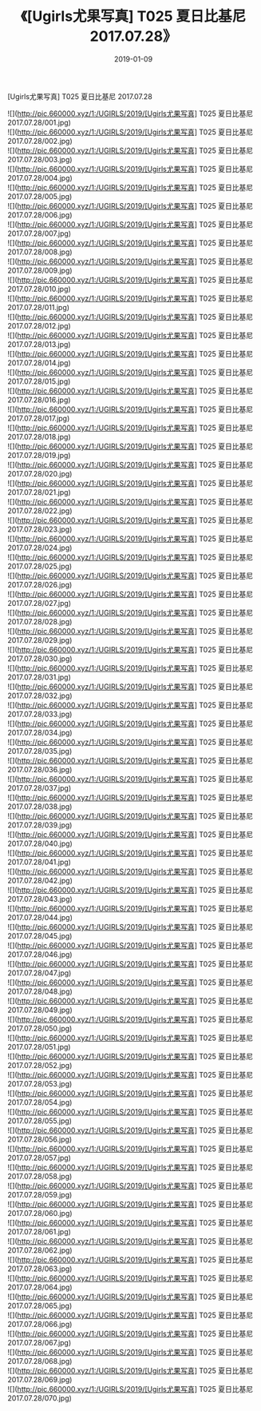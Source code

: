 ﻿---
layout: post
title:  《[Ugirls尤果写真] T025 夏日比基尼 2017.07.28》
date:   2019-01-09
img: http://pic.660000.xyz/1:/UGIRLS/2019/[Ugirls尤果写真] T025 夏日比基尼 2017.07.28/000.jpg
categories: [美女, 清纯, 唯美]
---

[Ugirls尤果写真] T025 夏日比基尼 2017.07.28

 ![](http://pic.660000.xyz/1:/UGIRLS/2019/[Ugirls尤果写真] T025 夏日比基尼 2017.07.28/001.jpg) <br>![](http://pic.660000.xyz/1:/UGIRLS/2019/[Ugirls尤果写真] T025 夏日比基尼 2017.07.28/002.jpg) <br>![](http://pic.660000.xyz/1:/UGIRLS/2019/[Ugirls尤果写真] T025 夏日比基尼 2017.07.28/003.jpg) <br>![](http://pic.660000.xyz/1:/UGIRLS/2019/[Ugirls尤果写真] T025 夏日比基尼 2017.07.28/004.jpg) <br>![](http://pic.660000.xyz/1:/UGIRLS/2019/[Ugirls尤果写真] T025 夏日比基尼 2017.07.28/005.jpg) <br>![](http://pic.660000.xyz/1:/UGIRLS/2019/[Ugirls尤果写真] T025 夏日比基尼 2017.07.28/006.jpg) <br>![](http://pic.660000.xyz/1:/UGIRLS/2019/[Ugirls尤果写真] T025 夏日比基尼 2017.07.28/007.jpg) <br>![](http://pic.660000.xyz/1:/UGIRLS/2019/[Ugirls尤果写真] T025 夏日比基尼 2017.07.28/008.jpg) <br>![](http://pic.660000.xyz/1:/UGIRLS/2019/[Ugirls尤果写真] T025 夏日比基尼 2017.07.28/009.jpg) <br>![](http://pic.660000.xyz/1:/UGIRLS/2019/[Ugirls尤果写真] T025 夏日比基尼 2017.07.28/010.jpg) <br>![](http://pic.660000.xyz/1:/UGIRLS/2019/[Ugirls尤果写真] T025 夏日比基尼 2017.07.28/011.jpg) <br>![](http://pic.660000.xyz/1:/UGIRLS/2019/[Ugirls尤果写真] T025 夏日比基尼 2017.07.28/012.jpg) <br>![](http://pic.660000.xyz/1:/UGIRLS/2019/[Ugirls尤果写真] T025 夏日比基尼 2017.07.28/013.jpg) <br>![](http://pic.660000.xyz/1:/UGIRLS/2019/[Ugirls尤果写真] T025 夏日比基尼 2017.07.28/014.jpg) <br>![](http://pic.660000.xyz/1:/UGIRLS/2019/[Ugirls尤果写真] T025 夏日比基尼 2017.07.28/015.jpg) <br>![](http://pic.660000.xyz/1:/UGIRLS/2019/[Ugirls尤果写真] T025 夏日比基尼 2017.07.28/016.jpg) <br>![](http://pic.660000.xyz/1:/UGIRLS/2019/[Ugirls尤果写真] T025 夏日比基尼 2017.07.28/017.jpg) <br>![](http://pic.660000.xyz/1:/UGIRLS/2019/[Ugirls尤果写真] T025 夏日比基尼 2017.07.28/018.jpg) <br>![](http://pic.660000.xyz/1:/UGIRLS/2019/[Ugirls尤果写真] T025 夏日比基尼 2017.07.28/019.jpg) <br>![](http://pic.660000.xyz/1:/UGIRLS/2019/[Ugirls尤果写真] T025 夏日比基尼 2017.07.28/020.jpg) <br>![](http://pic.660000.xyz/1:/UGIRLS/2019/[Ugirls尤果写真] T025 夏日比基尼 2017.07.28/021.jpg) <br>![](http://pic.660000.xyz/1:/UGIRLS/2019/[Ugirls尤果写真] T025 夏日比基尼 2017.07.28/022.jpg) <br>![](http://pic.660000.xyz/1:/UGIRLS/2019/[Ugirls尤果写真] T025 夏日比基尼 2017.07.28/023.jpg) <br>![](http://pic.660000.xyz/1:/UGIRLS/2019/[Ugirls尤果写真] T025 夏日比基尼 2017.07.28/024.jpg) <br>![](http://pic.660000.xyz/1:/UGIRLS/2019/[Ugirls尤果写真] T025 夏日比基尼 2017.07.28/025.jpg) <br>![](http://pic.660000.xyz/1:/UGIRLS/2019/[Ugirls尤果写真] T025 夏日比基尼 2017.07.28/026.jpg) <br>![](http://pic.660000.xyz/1:/UGIRLS/2019/[Ugirls尤果写真] T025 夏日比基尼 2017.07.28/027.jpg) <br>![](http://pic.660000.xyz/1:/UGIRLS/2019/[Ugirls尤果写真] T025 夏日比基尼 2017.07.28/028.jpg) <br>![](http://pic.660000.xyz/1:/UGIRLS/2019/[Ugirls尤果写真] T025 夏日比基尼 2017.07.28/029.jpg) <br>![](http://pic.660000.xyz/1:/UGIRLS/2019/[Ugirls尤果写真] T025 夏日比基尼 2017.07.28/030.jpg) <br>![](http://pic.660000.xyz/1:/UGIRLS/2019/[Ugirls尤果写真] T025 夏日比基尼 2017.07.28/031.jpg) <br>![](http://pic.660000.xyz/1:/UGIRLS/2019/[Ugirls尤果写真] T025 夏日比基尼 2017.07.28/032.jpg) <br>![](http://pic.660000.xyz/1:/UGIRLS/2019/[Ugirls尤果写真] T025 夏日比基尼 2017.07.28/033.jpg) <br>![](http://pic.660000.xyz/1:/UGIRLS/2019/[Ugirls尤果写真] T025 夏日比基尼 2017.07.28/034.jpg) <br>![](http://pic.660000.xyz/1:/UGIRLS/2019/[Ugirls尤果写真] T025 夏日比基尼 2017.07.28/035.jpg) <br>![](http://pic.660000.xyz/1:/UGIRLS/2019/[Ugirls尤果写真] T025 夏日比基尼 2017.07.28/036.jpg) <br>![](http://pic.660000.xyz/1:/UGIRLS/2019/[Ugirls尤果写真] T025 夏日比基尼 2017.07.28/037.jpg) <br>![](http://pic.660000.xyz/1:/UGIRLS/2019/[Ugirls尤果写真] T025 夏日比基尼 2017.07.28/038.jpg) <br>![](http://pic.660000.xyz/1:/UGIRLS/2019/[Ugirls尤果写真] T025 夏日比基尼 2017.07.28/039.jpg) <br>![](http://pic.660000.xyz/1:/UGIRLS/2019/[Ugirls尤果写真] T025 夏日比基尼 2017.07.28/040.jpg) <br>![](http://pic.660000.xyz/1:/UGIRLS/2019/[Ugirls尤果写真] T025 夏日比基尼 2017.07.28/041.jpg) <br>![](http://pic.660000.xyz/1:/UGIRLS/2019/[Ugirls尤果写真] T025 夏日比基尼 2017.07.28/042.jpg) <br>![](http://pic.660000.xyz/1:/UGIRLS/2019/[Ugirls尤果写真] T025 夏日比基尼 2017.07.28/043.jpg) <br>![](http://pic.660000.xyz/1:/UGIRLS/2019/[Ugirls尤果写真] T025 夏日比基尼 2017.07.28/044.jpg) <br>![](http://pic.660000.xyz/1:/UGIRLS/2019/[Ugirls尤果写真] T025 夏日比基尼 2017.07.28/045.jpg) <br>![](http://pic.660000.xyz/1:/UGIRLS/2019/[Ugirls尤果写真] T025 夏日比基尼 2017.07.28/046.jpg) <br>![](http://pic.660000.xyz/1:/UGIRLS/2019/[Ugirls尤果写真] T025 夏日比基尼 2017.07.28/047.jpg) <br>![](http://pic.660000.xyz/1:/UGIRLS/2019/[Ugirls尤果写真] T025 夏日比基尼 2017.07.28/048.jpg) <br>![](http://pic.660000.xyz/1:/UGIRLS/2019/[Ugirls尤果写真] T025 夏日比基尼 2017.07.28/049.jpg) <br>![](http://pic.660000.xyz/1:/UGIRLS/2019/[Ugirls尤果写真] T025 夏日比基尼 2017.07.28/050.jpg) <br>![](http://pic.660000.xyz/1:/UGIRLS/2019/[Ugirls尤果写真] T025 夏日比基尼 2017.07.28/051.jpg) <br>![](http://pic.660000.xyz/1:/UGIRLS/2019/[Ugirls尤果写真] T025 夏日比基尼 2017.07.28/052.jpg) <br>![](http://pic.660000.xyz/1:/UGIRLS/2019/[Ugirls尤果写真] T025 夏日比基尼 2017.07.28/053.jpg) <br>![](http://pic.660000.xyz/1:/UGIRLS/2019/[Ugirls尤果写真] T025 夏日比基尼 2017.07.28/054.jpg) <br>![](http://pic.660000.xyz/1:/UGIRLS/2019/[Ugirls尤果写真] T025 夏日比基尼 2017.07.28/055.jpg) <br>![](http://pic.660000.xyz/1:/UGIRLS/2019/[Ugirls尤果写真] T025 夏日比基尼 2017.07.28/056.jpg) <br>![](http://pic.660000.xyz/1:/UGIRLS/2019/[Ugirls尤果写真] T025 夏日比基尼 2017.07.28/057.jpg) <br>![](http://pic.660000.xyz/1:/UGIRLS/2019/[Ugirls尤果写真] T025 夏日比基尼 2017.07.28/058.jpg) <br>![](http://pic.660000.xyz/1:/UGIRLS/2019/[Ugirls尤果写真] T025 夏日比基尼 2017.07.28/059.jpg) <br>![](http://pic.660000.xyz/1:/UGIRLS/2019/[Ugirls尤果写真] T025 夏日比基尼 2017.07.28/060.jpg) <br>![](http://pic.660000.xyz/1:/UGIRLS/2019/[Ugirls尤果写真] T025 夏日比基尼 2017.07.28/061.jpg) <br>![](http://pic.660000.xyz/1:/UGIRLS/2019/[Ugirls尤果写真] T025 夏日比基尼 2017.07.28/062.jpg) <br>![](http://pic.660000.xyz/1:/UGIRLS/2019/[Ugirls尤果写真] T025 夏日比基尼 2017.07.28/063.jpg) <br>![](http://pic.660000.xyz/1:/UGIRLS/2019/[Ugirls尤果写真] T025 夏日比基尼 2017.07.28/064.jpg) <br>![](http://pic.660000.xyz/1:/UGIRLS/2019/[Ugirls尤果写真] T025 夏日比基尼 2017.07.28/065.jpg) <br>![](http://pic.660000.xyz/1:/UGIRLS/2019/[Ugirls尤果写真] T025 夏日比基尼 2017.07.28/066.jpg) <br>![](http://pic.660000.xyz/1:/UGIRLS/2019/[Ugirls尤果写真] T025 夏日比基尼 2017.07.28/067.jpg) <br>![](http://pic.660000.xyz/1:/UGIRLS/2019/[Ugirls尤果写真] T025 夏日比基尼 2017.07.28/068.jpg) <br>![](http://pic.660000.xyz/1:/UGIRLS/2019/[Ugirls尤果写真] T025 夏日比基尼 2017.07.28/069.jpg) <br>![](http://pic.660000.xyz/1:/UGIRLS/2019/[Ugirls尤果写真] T025 夏日比基尼 2017.07.28/070.jpg) <br>